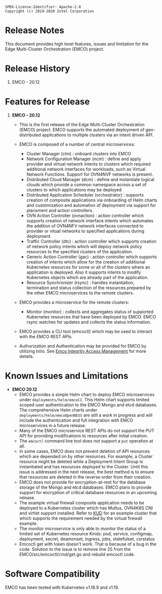 ```
SPDX-License-Identifier: Apache-2.0
Copyright (c) 2019-2020 Intel Corporation
```
# Release Notes
This document provides high level features, issues and limitation for the Edge Multi-Cluster Orchestration (EMCO) project.

# Release History
1. EMCO - 20.12
# Features for Release
1. <b>EMCO - 20.12 </b>
	- This is the first release of the Edge Multi-Cluster Orchestration (EMCO) project.  EMCO supports the automated deployment of  geo-distributed applications to multiple clusters via an intent driven API.
	-   EMCO is composed of a number of central microservices:
		-   Cluster Manager (clm) : onboard clusters into EMCO
		-   Network Configuration Manager (ncm) : define and apply provider and virtual network intents to clusters which required additional network interfaces for workloads, such as Virtual Network Functions.  Support for OVN4NVF networks is present.
		-   Distributed Cloud Manager (dcm) : define and instantiate logical clouds which provide a common namespace across a set of clusters to which applications may be deployed
		-   Distributed Application Scheduler (orchestrator) : supports creation of composite applications via onboarding of Helm charts and customization and automation of deployment via support for placement and action controllers.
		-   OVN Action Controller (ovnaction) : action controller which supports creation of network interface intents which automates the addition of OVN4NFV network interfaces connected to provider or vitual networks  to specified applications during deployment.
		-   Traffic Controller (dtc) : action controller which supports creation of network policy intents which will deploy network policy resources to the specified clusters of the application.
		-   Generic Action Controller (gac) : action controller which supports creation of intents which allow for the creation of additional Kubernetes resources for some or all of the clusters where an application is deployed.  Also it supports intents to modify Kubernetes objects which are already part of the application.
		-   Resource Synchronizer (rsync) : handles instantiation, termination and status collection of the resources prepared by the other EMCO microservices to the remote clusters.

	-   EMCO provides a microservice for the remote clusters:
		-   Monitor (monitor) : collects and aggregates status of supported Kubernetes resources that have been deployed by EMCO.  EMCO rsync watches for updates and collects the status information.

	-   EMCO provides a CLI tool (emcoctl) which may be used to interact with the EMCO REST APIs.
	-   Authorization and Authentication may be provided for EMCO by utilizing Istio. See [Emco Integrity Access Management](docs/user/Emco_Integrity_Access_Management.md) for more details.

# Known Issues and Limitations
- **EMCO 20.12**
	- EMCO provides a simple Helm chart to deploy EMCO microservices under `deployments/helm/emcoCI`.   This Helm chart supports limited scoped user authentication to the EMCO Mongo and etcd databases.  The comprehensive Helm charts under `deployments/helm/emcoOpenNESS` are still a work in progress and will include the authentication and full integration with EMCO microservices in a future release.
	- Many of the EMCO microservice REST APIs do not support the PUT API for providing modifications to resources after initial creation.
	- The `emcoctl` command line tool does not support a `put` operation at all.
	- In some cases, EMCO does not prevent deletion of API resources which are depended on by other resources.  For example, a Cluster resource might be deleted while a Deployment Intent Group is instantiated and has resources deployed to the Cluster.  Until this issue is addressed in the next release, the best method is to ensure that resources are deleted in the reverse order from their creation.
	- EMCO does not provide for encryption-at-rest for the database storage of the Mongo and etcd databases. EMCO plans to provide support for encryption of critical database resources in an upcoming release. 
	- The example virtual firewall composite application needs to be deployed to a Kubernetes cluster which has Multus, OVN4K8S CNI and virtlet support installed.  Refer to [KUD](https://github.com/onap/multicloud-k8s/tree/master/kud) for an example cluster that which supports the requirement needed by the virtual firewall example.
	- The monitor microservice is only able to monitor the status of a limited set of Kubernetes resource Kinds:  pod, service, configmap, deployment, secret, deamonset, ingress, jobs, statefulset, csrstatus
	- Emcoctl get with token doesn't work. That is because of a bug in the code. Solution to the issue is to remove line 25 from the EMCO/src/emcoctl/cmd/get.go and rebuild emcoctl code.

# Software Compatibility
EMCO has been tested with Kubernetes v1.18.9 and v1.19.
